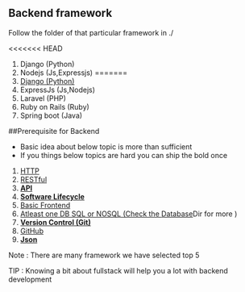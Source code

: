 
## Backend framework
Follow the folder of that particular framework in ./ 

<<<<<<< HEAD
1. Django           (Python)
2. Nodejs           (Js,Expressjs)
=======
1. [Django           (Python)](https://github.com/DIEMS-HUB/Roadmaps/tree/main/Backend_Development/Django)
2. ExpressJs        (Js,Nodejs)
3. Laravel          (PHP)
4. Ruby on Rails    (Ruby)
5. Spring boot      (Java)


##Prerequisite for Backend

- Basic idea about below topic is more than sufficient 
- If you things below topics are hard you can ship the bold once 

1. <a href="#">HTTP</a> 
2. <a href="#">RESTful</a>
3. <a href="https://developer.mozilla.org/en-US/docs/Web/API"><b>API</b></a> 
4. <a href="#"><b>Software Lifecycle</b> 
5. <a href="#">Basic Frontend </a>
6. <a href="https://www.w3schools.com/mysql/">Atleast one DB SQL or NOSQL (Check the <a href="#">Database</a>Dir for more )
7. <a href="https://www.w3schools.com/git/default.asp"><b>Version Control (Git) </b></a>
8. <a href="https://www.w3schools.com/git/default.asp">GitHub </a>
9. <a href="https://jsonplaceholder.typicode.com/"><b>Json</b></a>

Note : There are many framework we have selected top 5 

TIP : Knowing a bit about fullstack will help you a lot with backend development 
